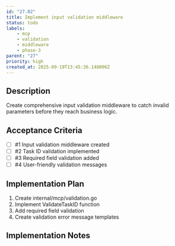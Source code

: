 ```yaml
---
id: "27.02"
title: Implement input validation middleware
status: todo
labels:
    - mcp
    - validation
    - middleware
    - phase-3
parent: "27"
priority: high
created_at: 2025-09-19T13:45:36.148006Z
---
```

## Description

Create comprehensive input validation middleware to catch invalid parameters before they reach business logic.

## Acceptance Criteria
<!-- AC:BEGIN -->

- [ ] #1 Input validation middleware created
- [ ] #2 Task ID validation implemented
- [ ] #3 Required field validation added
- [ ] #4 User-friendly validation messages

<!-- AC:END -->

## Implementation Plan

1. Create internal/mcp/validation.go
2. Implement ValidateTaskID function
3. Add required field validation
4. Create validation error message templates


## Implementation Notes



